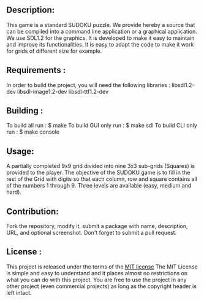 ## Description:
This game is a standard SUDOKU puzzle.
We provide hereby a source that can be compiled into a command line application or a graphical application. We use SDL1.2 for the graphics.
It is developed to make it easy to maintain and improve its functionalities. It is easy to adapt the code to make it work for grids of different size for example.

## Requirements :
In order to build the project, you will need the following libraries :
libsdl1.2-dev
libsdl-image1.2-dev
libsdl-ttf1.2-dev

## Building :
To build all run :
$ make
To build GUI only run :
$ make sdl
To build CLI only run :
$ make console

## Usage:
A partially completed 9x9 grid divided into nine 3x3 sub-grids (Squares) is provided to the player. The objective of the SUDOKU game is to fill in the rest of the Grid with digits so that each column, row and square contains all of the numbers 1 through 9. Three levels are available (easy, medium and hard).


## Contribution:
Fork the repository, modify it, submit a package with name, description, URL, and optional screenshot. Don't forget to submit a pull request.


## License :
This project is released under the terms of the [MIT license](http://en.wikipedia.org/wiki/MIT_License)
The MIT License is simple and easy to understand and it places almost no restrictions on what you can do with this project.
You are free to use the project in any other project (even commercial projects) as long as the copyright header is left intact.
